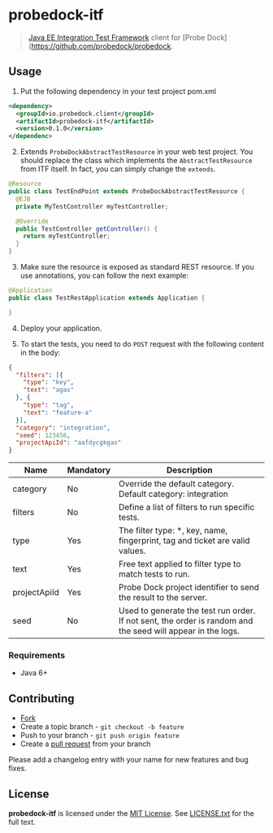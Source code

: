 # probedock-itf

> [Java EE Integration Test Framework](https://github.com/probedock/jee-itf) client for [Probe Dock](https://github.com/probedock/probedock.

## Usage

1. Put the following dependency in your test project pom.xml

```xml
<dependency>
  <groupId>io.probedock.client</groupId>
  <artifactId>probedock-itf</artifactId>
  <version>0.1.0</version>
</dependenc>
```

2. Extends `ProbeDockAbstractTestResource` in your web test project. You should replace the class which implements the
`AbstractTestResource` from ITF itself. In fact, you can simply change the `extends`.

```java
@Resource
public class TestEndPoint extends ProbeDockAbstractTestResource {
  @EJB
  private MyTestController myTestController;

  @Override
  public TestController getController() {
    return myTestController;
  }
}
```

3. Make sure the resource is exposed as standard REST resource. If you use annotations, you can follow the next example:

```java
@Application
public class TestRestApplication extends Application {

}
```

4. Deploy your application.

5. To start the tests, you need to do `POST` request with the following content in the body:

```json
{
  "filters": [{
    "type": "key",
    "text": "agas"
  }, {
    "type": "tag",
    "text": "feature-a"
  }],
  "category": "integration",
  "seed": 123456,
  "projectApiId": "aafdycgkgas"
}
```

| Name         | Mandatory | Description |
| ------------ | --------- | ----------- |
| category     | No        | Override the default category. Default category: integration |
| filters      | No        | Define a list of filters to run specific tests. |
|   type       | Yes       | The filter type: *, key, name, fingerprint, tag and ticket are valid values. |
|   text       | Yes       | Free text applied to filter type to match tests to run. |
| projectApiId | Yes       | Probe Dock project identifier to send the result to the server. |
| seed         | No        | Used to generate the test run order. If not sent, the order is random and the seed will appear in the logs. |

### Requirements

* Java 6+

## Contributing

* [Fork](https://help.github.com/articles/fork-a-repo)
* Create a topic branch - `git checkout -b feature`
* Push to your branch - `git push origin feature`
* Create a [pull request](http://help.github.com/pull-requests/) from your branch

Please add a changelog entry with your name for new features and bug fixes.

## License

**probedock-itf** is licensed under the [MIT License](http://opensource.org/licenses/MIT).
See [LICENSE.txt](LICENSE.txt) for the full text.
